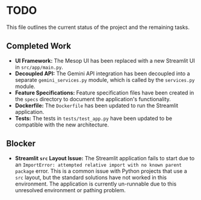 # TODO

This file outlines the current status of the project and the remaining tasks.

## Completed Work

-   **UI Framework:** The Mesop UI has been replaced with a new Streamlit UI in `src/app/main.py`.
-   **Decoupled API:** The Gemini API integration has been decoupled into a separate `gemini_services.py` module, which is called by the `services.py` module.
-   **Feature Specifications:** Feature specification files have been created in the `specs` directory to document the application's functionality.
-   **Dockerfile:** The `Dockerfile` has been updated to run the Streamlit application.
-   **Tests:** The tests in `tests/test_app.py` have been updated to be compatible with the new architecture.

## Blocker

-   **Streamlit `src` Layout Issue:** The Streamlit application fails to start due to an `ImportError: attempted relative import with no known parent package` error. This is a common issue with Python projects that use a `src` layout, but the standard solutions have not worked in this environment. The application is currently un-runnable due to this unresolved environment or pathing problem.
